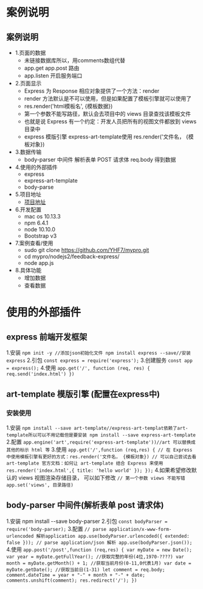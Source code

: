 # 案例说明


## 案例说明
- 1.页面的数据
    + 未链接数据库所以，用comments数组代替
    + app.get app.post 路由
    + app.listen 开启服务端口
- 2.页面显示
    + Express 为 Response 相应对象提供了一个方法：render
    + render 方法默认是不可以使用，但是如果配置了模板引擎就可以使用了
    + res.render('html模板名', {模板数据})
    + 第一个参数不能写路径，默认会去项目中的 views 目录查找该模板文件
    + 也就是说 Express 有一个约定：开发人员把所有的视图文件都放到 views 目录中
    + express 模版引擎 express-art-template使用 res.render('文件名， {模板对象})
- 3.数据传输
    + body-parser 中间件 解析表单 POST 请求体 req.body 得到数据
- 4.使用的外部插件
    + express
    + express-art-template
    + body-parse
- 5.项目地址
    + [项目地址](https://github.com/YHF7/mypro/tree/master/nodejs2/feedback-express)
- 6.开发配置
    + mac os 10.13.3
    + npm 6.4.1
    + node 10.10.0
    + Bootstrap v3
- 7.案例查看/使用
    + sudo git clone https://github.com/YHF7/mypro.git
    + cd mypro/nodejs2/feedback-express/
    + node app.js
- 8.具体功能
    + 增加数据
    + 查看数据


# 使用的外部插件
## express 前端开发框架
1.安装
`
npm init -y //添加json初始化文件
npm install express --save//安装express
`
2.引包
`
const express = require('express');
`
3.创建服务
`
const app = express();
`
4.使用
`
app.get('/', function (req, res) {
  req.send('index.html')
})
`
## art-template 模版引擎 (配置在express中)
### 安装使用
1.安装
`
npm install --save art-template//express-art-templat依赖了art-template所以可以不用记载但是要安装
npm install --save express-art-template
`
2.配置
`
app.engine('art',require('express-art-template'))//art 可以替换成其他的标示 html 等
`
3.使用
`
app.get('/',function (req,res) {
    // 在 Express 中使用模板引擎有更好的方式：res.render('文件名， {模板对象})
  // 可以自己尝试去看 art-template 官方文档：如何让 art-template 结合 Express 来使用
    res.render('index.html',{
        title: 'hello world'
    });
});
`
4.如果希望修改默认的 views 视图渲染存储目录， 可以如下修改
`
// 第一个参数 views 不能写错
app.set('views', 目录路径)
`
## body-parser 中间件(解析表单 post 请求体)

1.安装
npm install --save body-parser
2.引包
`
const bodyParser = require('body-parser);
`
3.配置
`
// parse application/x-www-form-urlencoded 解析application
app.use(bodyParser.urlencoded({ extended: false }));
// parse application/json 解析
app.use(bodyParser.json());
`
4.使用
`
app.post('/post',function (req,res) {
    var myDate = new Date();
    var year = myDate.getFullYear(); //获取完整的年份(4位,1970-????)
    var month = myDate.getMonth() + 1; //获取当前月份(0-11,0代表1月)
    var date = myDate.getDate(); //获取当前日(1-31)
    let comment = req.body;
    comment.dateTime = year + "-" + month + "-" + date;
    comments.unshift(comment);
    res.redirect('/');
})
`